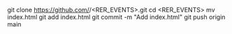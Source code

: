 git clone https://github.com/<ellin-2004>/<RER_EVENTS>.git
cd <RER_EVENTS>
mv index.html
git add index.html
git commit -m "Add index.html"
git push origin main
